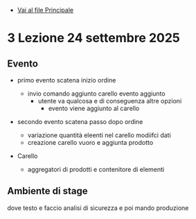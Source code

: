 - [Vai al file Principale](../../README.md)

# 3 Lezione 24 settembre 2025

## Evento

- primo evento scatena inizio ordine

  - invio comando aggiunto carello evento aggiunto
    - utente va qualcosa e di conseguenza altre opzioni
      - evento viene aggiunto al carello

- secondo evento scatena passo dopo ordine

  - variazione quantità eleenti nel carello modiifci dati
  - creazione carello vuoro e aggiunta prodotto

- Carello
  - aggregatori di prodotti e contenitore di elementi

## Ambiente di stage

dove testo e faccio analisi di sicurezza e poi mando produzione
